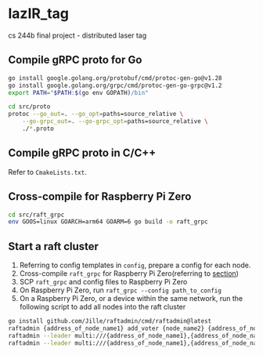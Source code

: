 # lazIR_tag
cs 244b final project - distributed laser tag 

## Compile gRPC proto for Go
```bash
go install google.golang.org/protobuf/cmd/protoc-gen-go@v1.28
go install google.golang.org/grpc/cmd/protoc-gen-go-grpc@v1.2
export PATH="$PATH:$(go env GOPATH)/bin"
```
```bash
cd src/proto
protoc --go_out=. --go_opt=paths=source_relative \
    --go-grpc_out=. --go-grpc_opt=paths=source_relative \
    ./*.proto
```

## Compile gRPC proto in C/C++
Refer to `CmakeLists.txt`.

## Cross-compile for Raspberry Pi Zero
```bash
cd src/raft_grpc
env GOOS=linux GOARCH=arm64 GOARM=6 go build -o raft_grpc
```

## Start a raft cluster
1. Referring to config templates in `config`, prepare a config for each node.
2. Cross-compile `raft_grpc` for Raspberry Pi Zero(referring to [section](#cross-compile-for-raspberry-pi-zero))
3. SCP `raft_grpc` and config files to Raspberry Pi Zero
4. On Raspberry Pi Zero, run `raft_grpc --config path_to_config`
5. On a Raspberry Pi Zero, or a device within the same network, run the following script to add all nodes into the raft cluster
```bash
go install github.com/Jille/raftadmin/cmd/raftadmin@latest
raftadmin {address_of_node_name1} add_voter {node_name2} {address_of_node_name2} 0
raftadmin --leader multi:///{address_of_node_name1},{address_of_node_name2} add_voter {node_name3} {address_of_node_name3} 0
raftadmin --leader multi:///{address_of_node_name1},{address_of_node_name2},{address_of_node_name3} add_voter {node_name4} {address_of_node_name4} 0
```
